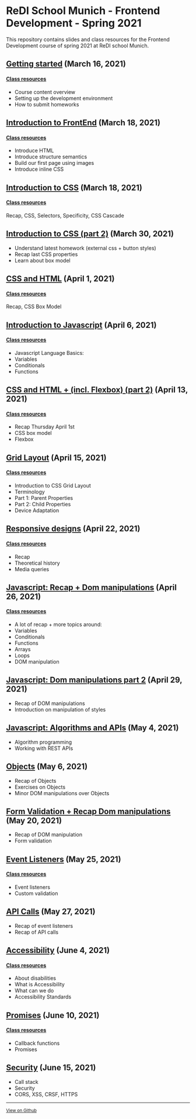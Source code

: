 
# ReDI School Munich - Frontend Development - Spring 2021

This repository contains slides and class resources for the Frontend Development course of spring 2021 at ReDI school Munich.


## [Getting started](https://ReDI-Munich-Frontend.github.io/fed-munich-2021-spring/lessons/01_getting_started/getting-started.slides.html) (March 16, 2021)
#### [Class resources](https://github.com/ReDI-Munich-Frontend/fed-munich-2021-spring/tree/master/src/lessons/01_getting_started/class-resources)

- Course content overview
- Setting up the development environment
- How to submit homeworks

## [Introduction to FrontEnd](https://ReDI-Munich-Frontend.github.io/fed-munich-2021-spring/lessons/02_introduction_to_frontend/introduction-to-frontend.slides.html) (March 18, 2021)
#### [Class resources](https://github.com/ReDI-Munich-Frontend/fed-munich-2021-spring/tree/master/src/lessons/02_introduction_to_frontend/class-resources)

- Introduce HTML
- Introduce structure semantics
- Build our first page using images
- Introduce inline CSS

## [Introduction to CSS](https://ReDI-Munich-Frontend.github.io/fed-munich-2021-spring/lessons/03_introduction_to_css/introduction_to_css.slides.html) (March 18, 2021)
#### [Class resources](https://github.com/ReDI-Munich-Frontend/fed-munich-2021-spring/tree/master/src/lessons/03_introduction_to_css/class-resources)

Recap, CSS, Selectors, Specificity, CSS Cascade

## [Introduction to CSS (part 2)](https://ReDI-Munich-Frontend.github.io/fed-munich-2021-spring/lessons/04_introduction_to_css_part_2/introduction_to_css_part_2.slides.html) (March 30, 2021)


- Understand latest homework (external css + button styles)
- Recap last CSS properties
- Learn about box model

## [CSS and HTML](https://ReDI-Munich-Frontend.github.io/fed-munich-2021-spring/lessons/05_css_html/introduction_to_css.slides.html) (April 1, 2021)
#### [Class resources](https://github.com/ReDI-Munich-Frontend/fed-munich-2021-spring/tree/master/src/lessons/05_css_html/class-resources)

Recap, CSS Box Model

## [Introduction to Javascript](https://ReDI-Munich-Frontend.github.io/fed-munich-2021-spring/lessons/06_introduction_to_javascript/introduction-to-javascript.slides.html) (April 6, 2021)
#### [Class resources](https://github.com/ReDI-Munich-Frontend/fed-munich-2021-spring/tree/master/src/lessons/06_introduction_to_javascript/class-resources)

- Javascript Language Basics:
- Variables
- Conditionals
- Functions

## [CSS and HTML + (incl. Flexbox) (part 2)](https://ReDI-Munich-Frontend.github.io/fed-munich-2021-spring/lessons/07_css_html_part_2/css_html_part_2.slides.html) (April 13, 2021)
#### [Class resources](https://github.com/ReDI-Munich-Frontend/fed-munich-2021-spring/tree/master/src/lessons/07_css_html_part_2/class-resources)

- Recap Thursday April 1st
- CSS box model
- Flexbox

## [Grid Layout](https://ReDI-Munich-Frontend.github.io/fed-munich-2021-spring/lessons/08_grid_layout/grid-layout.slides.html) (April 15, 2021)
#### [Class resources](https://github.com/ReDI-Munich-Frontend/fed-munich-2021-spring/tree/master/src/lessons/08_grid_layout/class-resources)

- Introduction to CSS Grid Layout
- Terminology
- Part 1: Parent Properties
- Part 2: Child Properties
- Device Adaptation

## [Responsive designs](https://ReDI-Munich-Frontend.github.io/fed-munich-2021-spring/lessons/09_responsive_design/responsive-design.slides.html) (April 22, 2021)
#### [Class resources](https://github.com/ReDI-Munich-Frontend/fed-munich-2021-spring/tree/master/src/lessons/09_responsive_design/class-resources)

- Recap
- Theoretical history
- Media queries

## [Javascript: Recap + Dom manipulations](https://ReDI-Munich-Frontend.github.io/fed-munich-2021-spring/lessons/10_javascript_recap_dom/javascript-recap-dom.slides.html) (April 26, 2021)
#### [Class resources](https://github.com/ReDI-Munich-Frontend/fed-munich-2021-spring/tree/master/src/lessons/10_javascript_recap_dom/class-resources)

- A lot of recap + more topics around:
- Variables
- Conditionals
- Functions
- Arrays
- Loops
- DOM manipulation

## [Javascript: Dom manipulations part 2](https://ReDI-Munich-Frontend.github.io/fed-munich-2021-spring/lessons/11_dom_part2/dom_part2.slides.html) (April 29, 2021)


- Recap of DOM manipulations
- Introduction on manipulation of styles

## [Javascript: Algorithms and APIs](https://ReDI-Munich-Frontend.github.io/fed-munich-2021-spring/lessons/12_algorithmns_and_apis/algorithms-apis.slides.html) (May 4, 2021)


- Algorithm programming
- Working with REST APIs

## [Objects](https://ReDI-Munich-Frontend.github.io/fed-munich-2021-spring/lessons/13_objects_dom/13_objects_dom.slides.html) (May 6, 2021)


- Recap of Objects
- Exercises on Objects
- Minor DOM manipulations over Objects

## [Form Validation + Recap Dom manipulations](https://ReDI-Munich-Frontend.github.io/fed-munich-2021-spring/lessons/14_form_validation_recap_dom/form-validation-recap-dom.slides.html) (May 20, 2021)


- Recap of DOM manipulation
- Form validation

## [Event Listeners](https://ReDI-Munich-Frontend.github.io/fed-munich-2021-spring/lessons/15_event_listeners/event-listeners.slides.html) (May 25, 2021)
#### [Class resources](https://github.com/ReDI-Munich-Frontend/fed-munich-2021-spring/tree/master/src/lessons/15_event_listeners/class-resources)

- Event listeners
- Custom validation

## [API Calls](https://ReDI-Munich-Frontend.github.io/fed-munich-2021-spring/lessons/16_api_calls/api_calls.slides.html) (May 27, 2021)


- Recap of event listeners
- Recap of API calls

## [Accessibility](https://ReDI-Munich-Frontend.github.io/fed-munich-2021-spring/lessons/17_accessibility/accessibility.slides.html) (June 4, 2021)
#### [Class resources](https://github.com/ReDI-Munich-Frontend/fed-munich-2021-spring/tree/master/src/lessons/17_accessibility/class-resources)

- About disabilities
- What is Accessibility
- What can we do
- Accessibility Standards

## [Promises](https://ReDI-Munich-Frontend.github.io/fed-munich-2021-spring/lessons/19_promises/promises.slides.html) (June 10, 2021)
#### [Class resources](https://github.com/ReDI-Munich-Frontend/fed-munich-2021-spring/tree/master/src/lessons/19_promises/class-resources)

- Callback functions
- Promises

## [Security](https://ReDI-Munich-Frontend.github.io/fed-munich-2021-spring/lessons/20_security/security.slides.html) (June 15, 2021)


- Call stack
- Security
- CORS, XSS, CRSF, HTTPS


---
<sub>[View on Github](https://github.com/ReDI-Munich-Frontend/fed-munich-2021-spring)</sub>